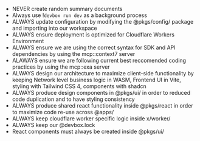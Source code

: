 - NEVER create random summary documents
- Always use !`devbox run dev` as a background process
- ALWAYS update configuration by modifying the @pkgs/config/ package and importing into our workspace
- ALWAYS ensure deployment is optimized for Cloudflare Workers Environment
- ALWAYS ensure we are using the correct syntax for SDK and API dependencies by using the mcp::context7 server
- ALAWAYS ensure we are following current best reccomended coding practices by using the mcp::exa server
- ALWAYS design our architecture to maximize client-side functionality by keeping Network level business logic in WASM, Frontend UI in Vite, styling with Tailwind CSS 4, components with shadcn
- ALWAYS produce design components in @pkgs/ui/ in order to reduced code duplication and to have styling consistency
- ALWAYS produce shared react functionality inside @pkgs/react in order to maximize code re-use across @apps/
- ALWAYS keep cloudflare worker specific logic inside x/worker/ 
- ALWAYS keep our @devbox.lock
- React components must always be created inside @pkgs/ui/
